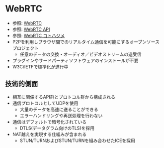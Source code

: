# WebRTC
- 参照: [WebRTC](https://webrtc.org/)
- 参照: [WebRTC API](https://developer.mozilla.org/ja/docs/Web/API/WebRTC_API)
- 参照: [WebRTC コトハジメ](https://gist.github.com/voluntas/67e5a26915751226fdcf)
- P2Pを利用しブラウザ間でのリアルタイム通信を可能にするオープンソースプロジェクト
  - 任意のデータの交換・オーディオ／ビデオストリームの送受信
- プラグインやサードパーティソフトウェアのインストールが不要
- W3C/IETFで標準化が進行中

## 技術的側面
- 相互に関係するAPI群とプロトコル群から構成される
- 通信プロトコルとしてUDPを使用
  - 大量のデータを高速に送ることができる
  - エラーハンドリングや再送処理を行わない
- 通信はデフォルトで暗号化されている
  - DTLS(データグラム向けのTLS)を採用
- NAT越えを実現する仕組みが含まれる
  - STUN/TURNおよびSTUN/TURNを組み合わせたICEを採用
